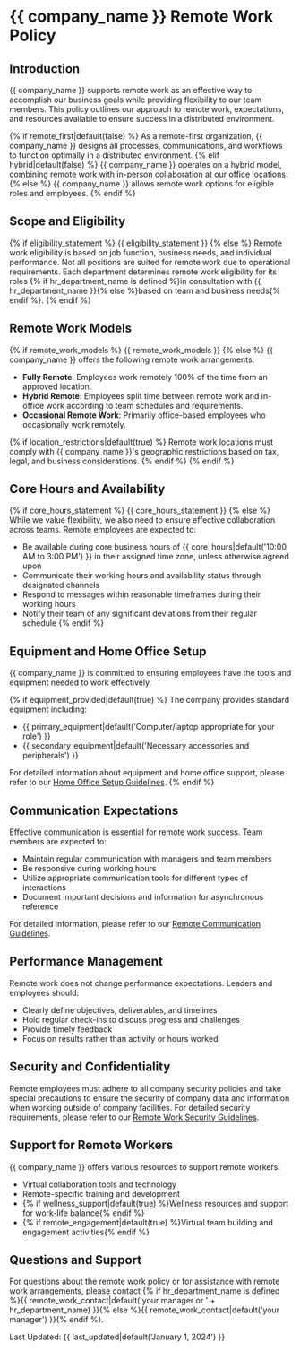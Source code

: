 # {{ company_name }} Remote Work Policy

## Introduction

{{ company_name }} supports remote work as an effective way to accomplish our business goals while providing flexibility to our team members. This policy outlines our approach to remote work, expectations, and resources available to ensure success in a distributed environment.

{% if remote_first|default(false) %}
As a remote-first organization, {{ company_name }} designs all processes, communications, and workflows to function optimally in a distributed environment.
{% elif hybrid|default(false) %}
{{ company_name }} operates on a hybrid model, combining remote work with in-person collaboration at our office locations.
{% else %}
{{ company_name }} allows remote work options for eligible roles and employees.
{% endif %}

## Scope and Eligibility

{% if eligibility_statement %}
{{ eligibility_statement }}
{% else %}
Remote work eligibility is based on job function, business needs, and individual performance. Not all positions are suited for remote work due to operational requirements. Each department determines remote work eligibility for its roles {% if hr_department_name is defined %}in consultation with {{ hr_department_name }}{% else %}based on team and business needs{% endif %}.
{% endif %}

## Remote Work Models

{% if remote_work_models %}
{{ remote_work_models }}
{% else %}
{{ company_name }} offers the following remote work arrangements:

* **Fully Remote**: Employees work remotely 100% of the time from an approved location.
* **Hybrid Remote**: Employees split time between remote work and in-office work according to team schedules and requirements.
* **Occasional Remote Work**: Primarily office-based employees who occasionally work remotely.

{% if location_restrictions|default(true) %}
Remote work locations must comply with {{ company_name }}'s geographic restrictions based on tax, legal, and business considerations.
{% endif %}
{% endif %}

## Core Hours and Availability

{% if core_hours_statement %}
{{ core_hours_statement }}
{% else %}
While we value flexibility, we also need to ensure effective collaboration across teams. Remote employees are expected to:

* Be available during core business hours of {{ core_hours|default('10:00 AM to 3:00 PM') }} in their assigned time zone, unless otherwise agreed upon
* Communicate their working hours and availability status through designated channels
* Respond to messages within reasonable timeframes during their working hours
* Notify their team of any significant deviations from their regular schedule
{% endif %}

## Equipment and Home Office Setup

{{ company_name }} is committed to ensuring employees have the tools and equipment needed to work effectively.

{% if equipment_provided|default(true) %}
The company provides standard equipment including:
* {{ primary_equipment|default('Computer/laptop appropriate for your role') }}
* {{ secondary_equipment|default('Necessary accessories and peripherals') }}

For detailed information about equipment and home office support, please refer to our [Home Office Setup Guidelines](home_office.md).
{% endif %}

## Communication Expectations

Effective communication is essential for remote work success. Team members are expected to:

* Maintain regular communication with managers and team members
* Be responsive during working hours
* Utilize appropriate communication tools for different types of interactions
* Document important decisions and information for asynchronous reference

For detailed information, please refer to our [Remote Communication Guidelines](communication.md).

## Performance Management

Remote work does not change performance expectations. Leaders and employees should:

* Clearly define objectives, deliverables, and timelines
* Hold regular check-ins to discuss progress and challenges
* Provide timely feedback
* Focus on results rather than activity or hours worked

## Security and Confidentiality

Remote employees must adhere to all company security policies and take special precautions to ensure the security of company data and information when working outside of company facilities. For detailed security requirements, please refer to our [Remote Work Security Guidelines](security.md).

## Support for Remote Workers

{{ company_name }} offers various resources to support remote workers:

* Virtual collaboration tools and technology
* Remote-specific training and development
* {% if wellness_support|default(true) %}Wellness resources and support for work-life balance{% endif %}
* {% if remote_engagement|default(true) %}Virtual team building and engagement activities{% endif %}

## Questions and Support

For questions about the remote work policy or for assistance with remote work arrangements, please contact {% if hr_department_name is defined %}{{ remote_work_contact|default('your manager or ' + hr_department_name) }}{% else %}{{ remote_work_contact|default('your manager') }}{% endif %}.

Last Updated: {{ last_updated|default('January 1, 2024') }}
